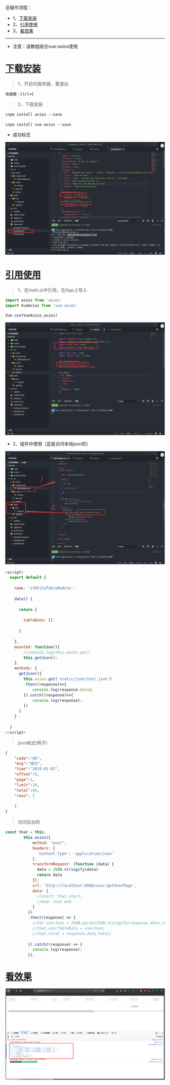 总操作流程：
- 1、[下载安装](#vue.js-01)
- 2、[引用使用](#vue.js-02)
- 3、[看效果](#vue.js-03)

***

- 注意：该教程结合vue-axios使用

# <a name="vue.js-01" href="#" >下载安装</a>

>1、开启的服务器，要退出

```
快捷键：Ctrl+C
```

> 2、下载安装
```
cnpm install axios --save

cnpm install vue-axios --save
```

- 成功标志

![](image/7-1.png)


# <a name="vue.js-02" href="#" >引用使用</a>

 >1、在main.js中引用，在App上导入

 ```js
import axios from 'axios'
import VueAxios from 'vue-axios'
 ```

 ```js
 Vue.use(VueAxios,axios)
 ```

![](image/7-2.png)

 - 2、组件中使用（这是访问本地json的）

![](image/7-3.png)

```js
<script>
  export default {
  
    name: 'sfbFileTableModule',
  
    data() {
  
      return {
  
        tableData: []
  
      }
  
    },
    mounted: function(){
        //console.log(this.axios.get);
        this.getJson();
    },
    methods: {
      getJson(){
        this.axios.get('static/json/test.json')
        .then((response)=>{
            console.log(response.data);
        }).catch((response)=>{
            console.log(response);
        })
      }
    }
  
  }
</script>
```
>json格式(例子)

```json
{
    "code":"OK",
    "msg":"成功",
    "time":"2019-01-02",
    "offset":0,
    "page":1,
    "limit":10,
    "total":84,
    "rows": [
        
    ]
}
```

>访问后台的

```js
const that = this;
        this.axios({
            method: "post",
            headers: {
              'Content-Type': 'application/json'
            },
            transformRequest: [function (data) {
              data = JSON.stringify(data)
              return data
            }],
            url: 'http://localhost:8089/user/getUserPage',
            data: {
              //start: that.start,
              //end: that.end
            }
          })
          .then((response) => {
            //let userJson = JSON.parse(JSON.stringify(response.data.rows));
            //that.userTableData = userJson;
            //that.total = response.data.total;

          }).catch((response) => {
            console.log(response);
          });
```

# <a name="vue.js-03" href="#" >看效果</a>

![](image/7-4.png)
